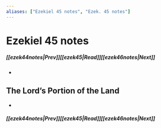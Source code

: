 ```yaml
---
aliases: ["Ezekiel 45 notes", "Ezek. 45 notes"]
---
```

# Ezekiel 45 notes
##### <span class=arrow-left></span>[[ezek44notes|Prev]]<span class=navigation-separator></span>[[ezek45|Read]]<span class=navigation-separator></span>[[ezek46notes|Next]]<span class=arrow-right></span>
- 
## The Lord’s Portion of the Land
- 
##### <span class=arrow-left></span>[[ezek44notes|Prev]]<span class=navigation-separator></span>[[ezek45|Read]]<span class=navigation-separator></span>[[ezek46notes|Next]]<span class=arrow-right></span>